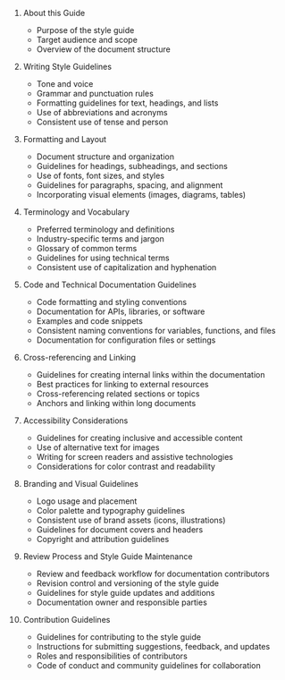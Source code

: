 1. About this Guide

   - Purpose of the style guide
   - Target audience and scope
   - Overview of the document structure

2. Writing Style Guidelines

   - Tone and voice
   - Grammar and punctuation rules
   - Formatting guidelines for text, headings, and lists
   - Use of abbreviations and acronyms
   - Consistent use of tense and person

3. Formatting and Layout

   - Document structure and organization
   - Guidelines for headings, subheadings, and sections
   - Use of fonts, font sizes, and styles
   - Guidelines for paragraphs, spacing, and alignment
   - Incorporating visual elements (images, diagrams, tables)

4. Terminology and Vocabulary

   - Preferred terminology and definitions
   - Industry-specific terms and jargon
   - Glossary of common terms
   - Guidelines for using technical terms
   - Consistent use of capitalization and hyphenation

5. Code and Technical Documentation Guidelines

   - Code formatting and styling conventions
   - Documentation for APIs, libraries, or software
   - Examples and code snippets
   - Consistent naming conventions for variables, functions, and files
   - Documentation for configuration files or settings

6. Cross-referencing and Linking

   - Guidelines for creating internal links within the documentation
   - Best practices for linking to external resources
   - Cross-referencing related sections or topics
   - Anchors and linking within long documents

7. Accessibility Considerations

   - Guidelines for creating inclusive and accessible content
   - Use of alternative text for images
   - Writing for screen readers and assistive technologies
   - Considerations for color contrast and readability

8. Branding and Visual Guidelines

   - Logo usage and placement
   - Color palette and typography guidelines
   - Consistent use of brand assets (icons, illustrations)
   - Guidelines for document covers and headers
   - Copyright and attribution guidelines

9. Review Process and Style Guide Maintenance

   - Review and feedback workflow for documentation contributors
   - Revision control and versioning of the style guide
   - Guidelines for style guide updates and additions
   - Documentation owner and responsible parties

10. Contribution Guidelines

    - Guidelines for contributing to the style guide 
    - Instructions for submitting suggestions, feedback, and updates 
    - Roles and responsibilities of contributors 
    - Code of conduct and community guidelines for collaboration
